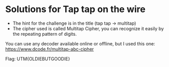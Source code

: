 # Solutions for Tap tap on the wire

* The hint for the challenge is in the title (tap tap -> multitap)
* The cipher used is called Multitap Cipher, you can recognize it easily by the repeating pattern of digits. 

You can use any decoder available online or offline, but I used this one:
https://www.dcode.fr/multitap-abc-cipher

Flag: UTM{OLDIEBUTGOODIE}
